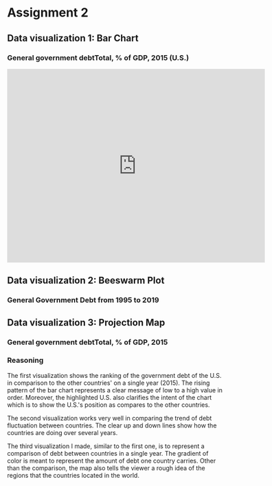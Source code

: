 # Assignment 2


## Data visualization 1: Bar Chart
### General government debtTotal, % of GDP, 2015 (U.S.)

<iframe src="https://data.oecd.org/chart/61P7" width="600" height="450" style="border: 0" mozallowfullscreen="true" webkitallowfullscreen="true" allowfullscreen="true"><a href="https://data.oecd.org/chart/61P7" target="_blank">OECD Chart: General government debt, Total, % of GDP, Annual, 2015</a></iframe>


## Data visualization 2: Beeswarm Plot
### General Government Debt from 1995 to 2019

<div class="flourish-embed flourish-chart" data-src="visualisation/3191073" data-url="https://flo.uri.sh/visualisation/3191073/embed"><script src="https://public.flourish.studio/resources/embed.js"></script></div>


## Data visualization 3: Projection Map
### General government debtTotal, % of GDP, 2015

<div class="flourish-embed flourish-map" data-src="visualisation/3191664" data-url="https://flo.uri.sh/visualisation/3191664/embed"><script src="https://public.flourish.studio/resources/embed.js"></script></div>



### Reasoning

The first visualization shows the ranking of the government debt of the U.S. in comparison to the other countries' on a single year (2015). The rising pattern of the bar chart represents a clear message of low to a high value in order. Moreover, the highlighted U.S. also clarifies the intent of the chart which is to show the U.S.'s position as compares to the other countries. 

The second visualization works very well in comparing the trend of debt fluctuation between countries. The clear up and down lines show how the countries are doing over several years. 

The third visualization I made, similar to the first one, is to represent a comparison of debt between countries in a single year. The gradient of color is meant to represent the amount of debt one country carries. Other than the comparison, the map also tells the viewer a rough idea of the regions that the countries located in the world.
